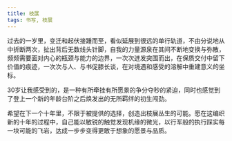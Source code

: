 ```yaml
---
title: 枝展
tags: 书写, 枝展
---
```


过去的一岁里，变迁和起伏接踵而至，看似延展到很远的单行轨道，不由分说地从中折断两次，扯出背后无数线头针脚，自我的力量源泉在其间不断地变换与弥散，频频需要面对内心的瓶颈与能力的边界，一次次迸发突围而出，在保质交付中留下价值的痕迹，一次次与人、与书促膝长谈，在对境遇和感受的溶解中重建意义的坐标。

30岁让我感受到的，是一种有所牵挂有所愿景的争分夺秒的紧迫，同时也感觉到了登上一个新的年龄台阶之后焕发出的无所羁绊的初生闯劲。

希望在下一个十年里，不限于被提供的选择，创造出枝展丛生的可能。愿在这编织新的十年的过程中，自己能以敏锐的触觉发现机缘的微光，以行军般的执行踩实每一块可能的飞岩，达成一步步变得更敢于想象的愿景与品质。